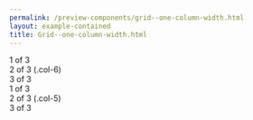```yaml
--- 
permalink: /preview-components/grid--one-column-width.html
layout: example-contained 
title: Grid--one-column-width.html
---
```

<div class="grid-example">
    <div class="container">
        <div class="row">
            <div class="col">
                1 of 3
            </div>
            <div class="col-6">
                2 of 3 (.col-6)
            </div>
            <div class="col">
                3 of 3
            </div>
        </div>
        <div class="row">
            <div class="col">
                1 of 3
            </div>
            <div class="col-5">
                2 of 3 (.col-5)
            </div>
            <div class="col">
                3 of 3
            </div>
        </div>
    </div>
</div>
